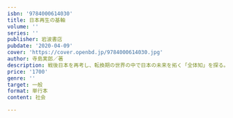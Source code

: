 ```yaml
---
isbn: '9784000614030'
title: 日本再生の基軸
volume: ''
series: ''
publisher: 岩波書店
pubdate: '2020-04-09'
cover: 'https://cover.openbd.jp/9784000614030.jpg'
author: 寺島実郎／著
description: 戦後日本を再考し、転換期の世界の中で日本の未来を拓く「全体知」を探る。同時代人、内田樹氏との対談を収録。
price: '1700'
genre: ''
target: 一般
format: 単行本
content: 社会

---
```


